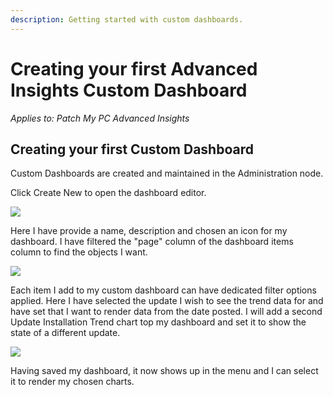 ```yaml
---
description: Getting started with custom dashboards.
---
```


# Creating your first Advanced Insights Custom Dashboard

_Applies to: Patch My PC Advanced Insights_

## Creating your first Custom Dashboard

Custom Dashboards are created and maintained in the Administration node.&#x20;

Click Create New to open the dashboard editor.

![](../../_images/image%20%281580%29.png%20"Creating%20a%20custom%20dashboard")

Here I have provide a name, description and chosen an icon for my dashboard. I have filtered the "page" column of the dashboard items column to find the objects I want.&#x20;

![](../../_images/image%20%281581%29.png%20"Setting%20filter%20options%20for%20a%20dashboard%20item")

Each item I add to my custom dashboard can have dedicated filter options applied. Here I have selected the update I wish to see the trend data for and have set that I want to render data from the date posted. I will add a second Update Installation Trend chart top my dashboard and set it to show the state of a different update.

![](../../_images/image%20%281582%29.png%20"My%20first%20custom%20dashboard")

Having saved my dashboard, it now shows up in the menu and I can select it to render my chosen charts.
